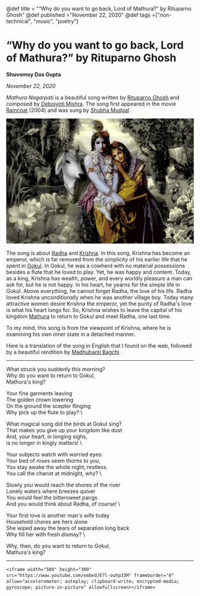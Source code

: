 @def title = "“Why do you want to go back, Lord of Mathura?” by Rituparno Ghosh"
@def published ="November 22, 2020"
@def tags =["non-technical", "music",  "poetry"]

# “Why do you want to go back, Lord of Mathura?” by Rituparno Ghosh

**Shuvomoy Das Gupta**

*November 22, 2020*

*Mathura Nagarpati* is a beautiful song written by [Rituparno Ghosh](https://en.wikipedia.org/wiki/Rituparno_Ghosh) and composed by [Debojyoti Mishra](https://en.wikipedia.org/wiki/Debojyoti_Mishra). The song first appeared in the movie [Raincoat](https://en.wikipedia.org/wiki/Raincoat_(film)) (2004) and was sung by [Shubha Mudgal](https://youtu.be/w_weAozbwB4).

![](https://raw.githubusercontent.com/Shuvomoy/blogs/master/posts/Why-do-you-want-to-go-back-Lord-of-Mathura.assets/radha_krishna.jpg)

The song is about [Radha](https://en.wikipedia.org/wiki/Radha) and [Krishna](https://en.wikipedia.org/wiki/Krishna). In this song, Krishna has become an emperor, which is far removed from the simplicity of his earlier life that he spent in [Gokul](https://en.wikipedia.org/wiki/Gokul). In Gokul, he was a cowherd with no material possessions besides a flute that he loved to play. Yet, he was happy and content. Today, as a king, Krishna has wealth, power, and every worldly pleasure a man can ask for, but he is not happy. In his heart, he yearns for the simple life in Gokul. Above everything, he cannot forget Radha, the love of his life. Radha loved Krishna unconditionally when he was another village boy. Today many attractive women desire Krishna the emperor, yet the purity of Radha's love is what his heart longs for. So, Krishna wishes to leave the capital of his kingdom [Mathura](https://en.wikipedia.org/wiki/Mathura) to return to Gokul and meet Radha, one last time. 



To my mind, this song is  from the viewpoint of Krishna, where he is examining his own inner state in a detached manner.



Here is a translation of the song in English that I found on the web, followed by a beautiful rendition by [Madhubanti Bagchi](https://www.youtube.com/channel/UCG61uUZKEY-T2v1Mw3OIzpw).

---

What struck you suddenly this morning? \
Why do you want to return to Gokul,  \
Mathura's king? 


Your fine garments leaving  \
The golden crown lowering \
On the ground the scepter flinging \
Why pick up the flute to play? \


What magical song did the birds at Gokul sing? \
That makes you give up your kingdom like dust \
And, your heart, in longing sighs, \
is no longer in kingly matters! \


Your subjects watch with worried eyes: \
Your bed of roses seem thorns to you, \
You stay awake the whole night, restless. \
You call the chariot at midnight, why? \

  

Slowly you would reach the shores of the river \
Lonely waters where breezes quiver \
You would feel the bittersweet pangs \
And you would think about Radha, of course! \

  


Your first love is another man's wife today \
Household chores are hers alone \
She wiped away the tears of separation long back \
Why fill her with fresh dismay? \

  

Why, then, do you want to return to Gokul, \
Mathura's king? 

---

~~~
<iframe width="500" height="300" src="https://www.youtube.com/embed/E7l-ouhp33M" frameborder="0" allow="accelerometer; autoplay; clipboard-write; encrypted-media; gyroscope; picture-in-picture" allowfullscreen></iframe>
~~~





